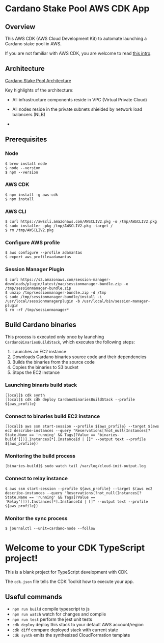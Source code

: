 # Cardano Stake Pool AWS CDK App
## Overview
This AWS CDK (AWS Cloud Development Kit) to automate launching a Cardano stake pool in AWS. 

If you are not familiar with AWS CDK, you are welcome to read [this intro](https://docs.aws.amazon.com/cdk/latest/guide/home.html).



## Architecture
[Cardano Stake Pool Architecture](https://github.com/adamantas/cardano-stake-pool/blob/dev/images/cardano-stake-pool-architecture.png?raw=true)

Key highlights of the architecture:
* All infrastructure components reside in VPC (Virtual Private Cloud)

* All nodes reside in the private subnets shielded by network load balancers (NLB)
*  
## Prerequisites
### Node
```
$ brew install node
$ node --version
$ npm --version
```
### AWS CDK
```
$ npm install -g aws-cdk
$ npm install
```

### AWS CLI
```
$ curl https://awscli.amazonaws.com/AWSCLIV2.pkg -o /tmp/AWSCLIV2.pkg
$ sudo installer -pkg /tmp/AWSCLIV2.pkg -target /
$ rm /tmp/AWSCLIV2.pkg
```

### Configure AWS profile
```
$ aws configure --profile adamantas
$ export aws_profile=adamantas
```

### Session Manager Plugin
```
$ curl https://s3.amazonaws.com/session-manager-downloads/plugin/latest/mac/sessionmanager-bundle.zip -o /tmp/sessionmanager-bundle.zip
$ unzip /tmp/sessionmanager-bundle.zip -d /tmp
$ sudo /tmp/sessionmanager-bundle/install -i /usr/local/sessionmanagerplugin -b /usr/local/bin/session-manager-plugin
$ rm -rf /tmp/sessionmanager*
```

## Build Cardano binaries
This process is executed only once by launching `CardanoBinariesBuildStack`, which executes the following steps:
1. Launches an EC2 instance
2. Downloads Cardano binaries source code and their dependencies
3. Builds the binaries from the source code
4. Copies the binaries to S3 bucket
5. Stops the EC2 instance

### Launching binaris build stack
```
[local]$ cdk synth
[local]$ cdk cdk deploy CardanoBinariesBuildStack --profile ${aws_profile}
```

### Connect to binaries build EC2 instance
```
[local]$ aws ssm start-session --profile ${aws_profile} --target $(aws ec2 describe-instances --query "Reservations[?not_null(Instances[?State.Name == 'running' && Tags[?Value == 'binaries-build']])].Instances[*].InstanceId | []" --output text --profile ${aws_profile})

```

### Monitoring the build process
```
[binaries-build]$ sudo watch tail /var/log/cloud-init-output.log 
```

### Connect to relay instance
```
$ aws ssm start-session --profile ${aws_profile} --target $(aws ec2 describe-instances --query "Reservations[?not_null(Instances[?State.Name == 'running' && Tags[?Value == 'Relay']])].Instances[*].InstanceId | []" --output text --profile ${aws_profile})

```

### Monitor the sync process
```
$ journalctl --unit=cardano-node --follow
```

# Welcome to your CDK TypeScript project!

This is a blank project for TypeScript development with CDK.

The `cdk.json` file tells the CDK Toolkit how to execute your app.

## Useful commands

 * `npm run build`   compile typescript to js
 * `npm run watch`   watch for changes and compile
 * `npm run test`    perform the jest unit tests
 * `cdk deploy`      deploy this stack to your default AWS account/region
 * `cdk diff`        compare deployed stack with current state
 * `cdk synth`       emits the synthesized CloudFormation template
